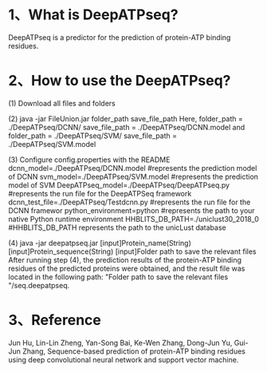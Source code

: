 # 1、What is DeepATPseq?
DeepATPseq is a predictor for the prediction of protein-ATP binding residues.
  

# 2、How to use the DeepATPseq? 
(1) Download all files and folders

(2) java -jar FileUnion.jar folder_path save_file_path 
Here, folder_path = ./DeepATPseq/DCNN/  save_file_path = ./DeepATPseq/DCNN.model and folder_path = ./DeepATPseq/SVM/  save_file_path = ./DeepATPseq/SVM.model

(3) Configure config.properties with the README
dcnn_model=./DeepATPseq/DCNN.model		            #represents the prediction model of DCNN
svm_model=./DeepATPseq/SVM.model		              #represents the prediction model of SVM
DeepATPseq_model=./DeepATPseq/DeepATPseq.py	      #represents the run file for the DeepATPSeq framework
dcnn_test_file=./DeepATPseq/Testdcnn.py		        #represents the run file for the DCNN framewor
python_environment=python	                        #represents the path to your native Python runtime environment
HHBLITS_DB_PATH=./uniclust30_2018_0               #HHBLITS_DB_PATH represents the path to the unicLust database

(4) java -jar deepatpseq.jar [input]Protein_name(String) [input]Protein_sequence(String) [input]Folder path to save the relevant files
After running step (4), the prediction results of the protein-ATP binding residues of the predicted proteins were obtained, and the result file was located in the following path: "Folder path to save the relevant files "/seq.deepatpseq.


# 3、Reference
Jun Hu, Lin-Lin Zheng, Yan-Song Bai, Ke-Wen Zhang, Dong-Jun Yu, Gui-Jun Zhang,
Sequence-based prediction of protein-ATP binding residues using deep convolutional neural network and support vector machine.

       	




